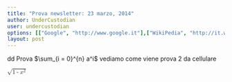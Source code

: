 ```yaml
---
title: "Prova newsletter: 23 marzo, 2014"
author: UnderCustodian
user: undercustodian
options: [["Google", "http://www.google.it"],["WikiPedia", "http://it.wikipedia.org/wiki/Pagina_principale"],["UnderCustodian","https://github.com/undercustodian"]]
layout: post
---
```


<script type="text/x-mathjax-config">
  MathJax.Hub.Config({
    tex2jax: { inlineMath: [['$','$'],['\\(','\\)']] }
  });
</script>
<script type="text/javascript"
  src="https://cdn.mathjax.org/mathjax/latest/MathJax.js?config=TeX-MML-AM_HTMLorMML">
</script>

dd
Prova $\sum_{i = 0}^{n} a^i$ vediamo come viene
prova 2 da cellulare

<math xmlns="http://www.w3.org/1998/Math/MathML"><msqrt><mn>1</mn><mo>-</mo><msup><mi>x</mi><mn>2</mn></msup></msqrt></math>
